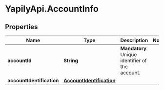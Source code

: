 # YapilyApi.AccountInfo

## Properties

Name | Type | Description | Notes
------------ | ------------- | ------------- | -------------
**accountId** | **String** | __Mandatory__. Unique identifier of the account. | 
**accountIdentification** | [**AccountIdentification**](AccountIdentification.md) |  | 


